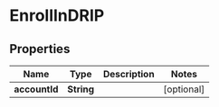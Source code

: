 

# EnrollInDRIP


## Properties

| Name | Type | Description | Notes |
|------------ | ------------- | ------------- | -------------|
|**accountId** | **String** |  |  [optional] |



